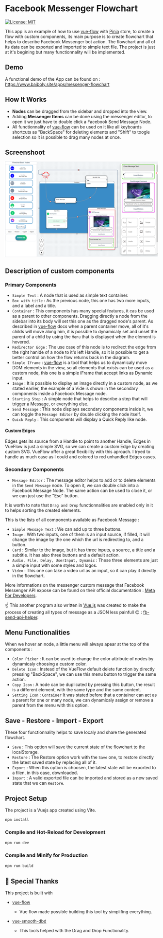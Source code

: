 # Facebook Messenger Flowchart
[![License: MIT](https://img.shields.io/badge/License-MIT-yellow.svg)](https://opensource.org/licenses/MIT)

This app is an example of how to use [vue-flow](https://github.com/bcakmakoglu/vue-flow) with [Pinia](https://pinia.vuejs.org/) store, to create a flow with custom components, its main purpose is to create
flowchart that helps to describe Facebook Messenger bot action. The flowchart and all of its data can be exported and imported to simple text file. The project is just at it's begining but many functionnality will be implemented.

## Demo
A functional demo of the App can be found on : 
https://www.baiboly.site/apps/messenger-flowchart

## How It Works

- **Nodes** can be dragged from the sidebar and dropped into the view.
- Adding **Messenger Items** can be done using the messenger editor, to open it we just have to double click a Facebook Send Message Node.
- All functionnality of [vue-flow](https://github.com/bcakmakoglu/vue-flow) can be used on it like all keyboards shortcuts as "BackSpace" for deleting elements and "Shift" to toogle selection so it is possible to drag many nodes at once.

## Screenshoot

![](./public/screenshoot.png)

## Description of custom components
### Primary Components

* `Simple Text` : A node that is used as simple text container.
* `Box with title` : As the previous node, this one has two more inputs, and a label and a title.
* `Container` : This components has many special features, it cas be used as a parent to other components. Dragging directly a node from the sidebar into its body will set this one as the dragged node's parent. As described in [vue-flow](https://github.com/bcakmakoglu/vue-flow) docs when a parent container move, all of it's childs will move along him, it is possible to dynamicaly set and unset the parent of a child by using the `Menu` that is displayed when the element is hovered.
* `Redirector Edge` : The use case of this node is to redirect the edge from the right hanlde of a node to it's left Handle, so it is possible to get a better control on how the flow returns back in the diagram.
* `Simple Iframe` : [vue-flow](https://github.com/bcakmakoglu/vue-flow) is a tool that helps us to dynamicaly move DOM elements in the view, so all elements that exists can be used as a custom node, this one is a simple iFrame that accept links as Dynamic input.
* `Image` : It is possible to display an image directly in a custom node, as we stated earlier, the example of a Vide is shown in the secondary components inside a Facebook Message node.
* `Starting Step` : A simple node that helps to describe a step that will trigger a Message, or everything else.
* `Send Message` : This node displays secondary components inside it, we can toggle the `Message Editor` by double clicking the node itself.
* `Quick Reply` : This components will display a Quick Reply like node.

#### Custom Edges
  Edges gets its source from a Handle to point to another Handle, Edges in VueFlow is just a simple SVG, so we can create a custom Edge by creating custom SVG. VueFlow offer a great flexibility with this aproach. I tryed to handle as much case as I could and colored to red unhandled Edges cases.

### Secondary Components
* `Message Editor` : The message editor helps to add or to delete elements in the `Send Message` node. To open it, we can double click into a Facebook Message Node. The same action can be used to close it, or we can just use the "Esc" button.

It is worth to note that `Drag and Drop` functionnalities are enabled only in it to helps sorting the created elements. 

This is the lists of all components available as Facebook Message : 

  - `Simple Message Text` : We can add up to three buttons. 
  - `Image` : With two inputs, one of them is an input source, if filled, it will change the image by the one which the url is redirecting to, and a button.
  - `Card` : Similar to the image, but it has three inputs, a source, a title and a subtitle. It has also three buttons and a default action.
  - `Audio, File, Delay, UserInput, Dynamic` : These three elements are just a simple input with some styles and logos.
  - `Video` : This one can take a video url as an input, so it can play it directly in the flowchart.

More informations on the messenger custom message that Facebook Messenger API expose can be found on their official documentation : 
[Meta For Developers](https://developers.facebook.com/docs/messenger-platform/reference/send-api/).

:point_up: This another program also written in [Vue.js](https://vuejs.org/) was created to make the process of creating all types of message as a JSON less painfull :wink: : [fb-send-api-helper](https://github.com/MJaonary/fb-send-api-helper).

## Menu Functionalities
When we hover an node, a little menu will always apear at the top of the components :

* `Color Picker` : It can be used to change the color attribute of nodes by dynamicaly choosing a custom color.
* `Delete Icon` : Instead of the VueFlow default delete function by directly pressing "BackSpace", we can use this menu button to trigger the same action.
* `Copy Icon` : A node can be duplicated by pressing this button, the result is a different element, with the same type and the same content.
* `Setting Icon` : `Container` It was stated before that a container can act as a parent for one or many node, we can dynamicaly assign or remove a parent from the menu with this option.

## Save - Restore - Import - Export
These four functionnality helps to save localy and share the generated flowchart.
* `Save` : This option will save the current state of the flowchart to the localStorage.
* `Restore` : The Restore option work with the `Save` one, to restore directly the latest saved state by replacing all of it.
* `Export` : When this option is choosen, the latest state will be exported to a filen, in this case, downloaded.
* `Import` : A valid exported file can be imported and stored as a new saved state that we can `Restore`.

## Project Setup

The project is a Vuejs app created using Vite.

```sh
npm install
```

### Compile and Hot-Reload for Development

```sh
npm run dev
```

### Compile and Minify for Production

```sh
npm run build
```

## 💝 Special Thanks

This project is built with

- [vue-flow](https://github.com/bcakmakoglu/vue-flow)
  - Vue flow made possible building this tool by simplifing everything.

- [vue-smooth-dbd](https://github.com/kutlugsahin/vue-smooth-dnd)
  - This tools helped with the Drag and Drop Functionality. 